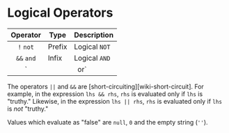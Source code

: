 # Logical Operators

| Operator   | Type   | Description   |
| :------:   | ----   | -----------   |
| `!` `not`  | Prefix | Logical `NOT` |
| `&&` `and` | Infix  | Logical `AND` |
| `||` `or`  | Infix  | Logical `OR`  |

The operators `||` and `&&` are [short-circuiting][wiki-short-circuit]. For example, in the
expression `lhs && rhs`, `rhs` is evaluated only if `lhs` is "truthy." Likewise,
in the expression `lhs || rhs`, `rhs` is evaluated only if `lhs` is *not*
"truthy."

Values which evaluate as "false" are `null`, `0` and the empty string (`''`).
